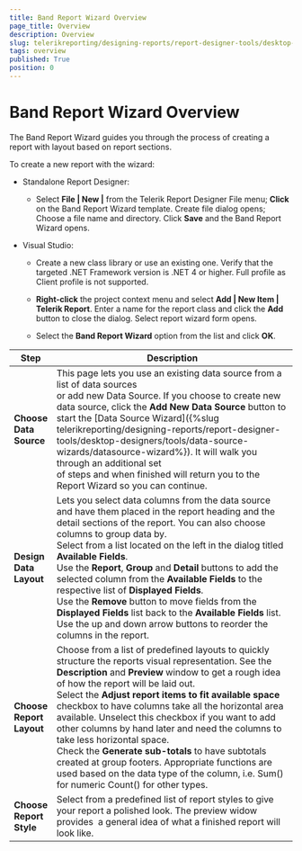 ```yaml
---
title: Band Report Wizard Overview
page_title: Overview 
description: Overview
slug: telerikreporting/designing-reports/report-designer-tools/desktop-designers/tools/report-wizards/band-report-wizard/overview
tags: overview
published: True
position: 0
---
```

<style>
table th:first-of-type {
    width: 15%;
}
table th:nth-of-type(2) {
    width: 85%;
}
</style>

# Band Report Wizard Overview

The Band Report Wizard guides you through the process of creating a report with layout based on report sections.

To create a new report with the wizard: 

* Standalone Report Designer: 

   + Select __File | New |__ from the Telerik Report Designer File menu; __Click__ on the Band Report Wizard template. Create file dialog opens; Choose a file name and directory. Click __Save__ and the Band Report Wizard opens. 

* Visual Studio: 

   + Create a new class library or use an existing one. Verify that the targeted .NET Framework version is .NET 4 or higher. Full profile as Client profile is not supported. 

   + __Right-click__ the project context menu and select __Add | New Item | Telerik Report__. Enter a name for the report class and click the __Add__ button to close the dialog. Select report wizard form opens. 

   + Select the __Band Report Wizard__ option from the list and click __OK__. 

|  __Step__ |  __Description__ |
| ------ | ------ |
| __Choose Data Source__ |This page lets you use an existing data source from a list of data sources<br/> or add new Data Source. If you choose to create new data source, click the __Add New Data Source__ button to start the [Data Source Wizard]({%slug telerikreporting/designing-reports/report-designer-tools/desktop-designers/tools/data-source-wizards/datasource-wizard%}). It will walk you through an additional set<br/>of steps and when finished will return you to the Report Wizard so you can continue.|
| __Design Data Layout__ |Lets you select data columns from the data source and have them placed in the report heading and the detail sections of the report. You can also choose columns to group data by.<br/>Select from a list located on the left in the dialog titled __Available Fields__.<br/> Use the __Report__, __Group__ and __Detail__ buttons to add the selected column from the __Available Fields__ to the respective list of __Displayed Fields__.<br/> Use the __Remove__ button to move fields from the __Displayed Fields__ list back to the __Available Fields__ list. Use the up and down arrow buttons to reorder the columns in the report. |
| __Choose Report Layout__ |Choose from a list of predefined layouts to quickly structure the reports visual representation. See the __Description__ and __Preview__ window to get a rough idea of how the report will be laid out.<br/> Select the __Adjust report items to fit available space__ checkbox to have columns take all the horizontal area available. Unselect this checkbox if you want to add other columns by hand later and need the columns to take less horizontal space.<br/> Check the __Generate sub-totals__ to have subtotals created at group footers. Appropriate functions are used based on the data type of the column, i.e. Sum() for numeric Count() for other types.|
| __Choose Report Style__ |Select from a predefined list of report styles to give your report a polished look. The preview widow provides  a general idea of what a finished report will look like.|
